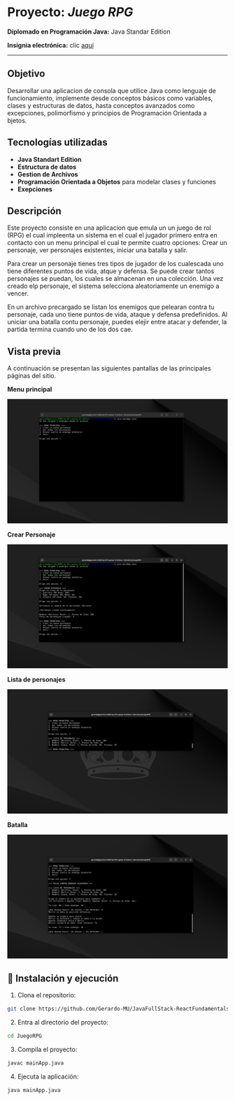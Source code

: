 # Proyecto: ***Juego RPG***

**Diplomado en Programación Java:** Java Standar Edition

**Insignia electrónica:** clic [aquí](https://www.acreditta.com/credential/09f099c3-ad68-4af8-bbca-8348f3a40db4) 

---

## Objetivo
Desarrollar una aplicacion de consola que utilice Java como lenguaje de funcionamiento, implemente desde conceptos básicos como variables, clases y estructuras de datos, hasta conceptos avanzados como excepciones, polimorfismo y principios de Programación Orientada a bjetos.

## Tecnologías utilizadas
- **Java Standart Edition**
- **Estructura de datos**
- **Gestion de Archivos**
- **Programación Orientada a Objetos** para modelar clases y funciones
- **Exepciones**

## Descripción

Este proyecto consiste en una aplicacion que emula un un juego de rol (RPG) el cual impleenta un sistema en el cual el jugador primero entra en contacto con un menu principal el cual te permite cuatro opciones: Crear un personaje, ver personajes existentes, iniciar una batalla y salir. 

Para crear un  personaje tienes tres tipos de jugador de los cualescada uno tiene diferentes puntos de vida, atque y defensa. Se puede crear tantos personajes se puedan, los cuales se almacenan en una colección. Una vez creado elp personaje, el sistema selecciona aleatoriamente un enemigo a vencer.

En un archivo precargado se listan los enemigos que pelearan contra tu personaje, cada uno tiene puntos de vida, ataque y defensa predefinidos. Al uniciar una batalla contu personaje, puedes elejir entre atacar y defender, la partida termina cuando uno de los dos cae. 

## Vista previa
A continuación se presentan las siguientes pantallas de las principales páginas del sitio.

**Menu principal**

![Página de inicio](https://raw.githubusercontent.com/Gerardo-MU/JavaFullStack-JavaFundamentals/refs/heads/master/screenshots/sc1.png)


**Crear Personaje**

![Login](https://raw.githubusercontent.com/Gerardo-MU/JavaFullStack-JavaFundamentals/refs/heads/master/screenshots/sc2.png)


**Lista de personajes**

![Registro](https://raw.githubusercontent.com/Gerardo-MU/JavaFullStack-JavaFundamentals/refs/heads/master/screenshots/sc3.png)


**Batalla**

![Productos](https://raw.githubusercontent.com/Gerardo-MU/JavaFullStack-JavaFundamentals/refs/heads/master/screenshots/sc4.png)



## 🔧 Instalación y ejecución

1. Clona el repositorio:

```bash
git clone https://github.com/Gerardo-MU/JavaFullStack-ReactFundamentals
```

2. Entra al directorio del proyecto:

```bash
cd JuegoRPG
```

3. Compila el proyecto:

```bash
javac mainApp.java
```

4. Ejecuta la aplicación:

```bash
java mainApp.java
```